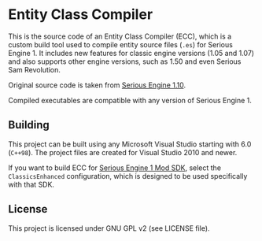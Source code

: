 # Entity Class Compiler

This is the source code of an Entity Class Compiler (ECC), which is a custom build tool used to compile entity source files (`.es`) for Serious Engine 1.
It includes new features for classic engine versions (1.05 and 1.07) and also supports other engine versions, such as 1.50 and even Serious Sam Revolution.

Original source code is taken from [Serious Engine 1.10](https://github.com/Croteam-official/Serious-Engine).

Compiled executables are compatible with any version of Serious Engine 1.

## Building

This project can be built using any Microsoft Visual Studio starting with 6.0 (`C++98`). The project files are created for Visual Studio 2010 and newer.

If you want to build ECC for [Serious Engine 1 Mod SDK](https://github.com/DreamyCecil/SE1-ModSDK), select the `ClassicsEnhanced` configuration, which is designed to be used specifically with that SDK.

## License

This project is licensed under GNU GPL v2 (see LICENSE file).
